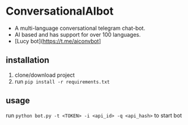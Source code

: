 # ConversationalAIbot
- A multi-language conversational telegram chat-bot. 
- AI based and has support for over 100 languages.
- [Lucy bot](https://t.me/aiconvbot]

## installation
1. clone/download project 
2. run `pip install -r requirements.txt`

## usage
run `python bot.py -t <TOKEN> -i <api_id> -q <api_hash>` to start bot 






